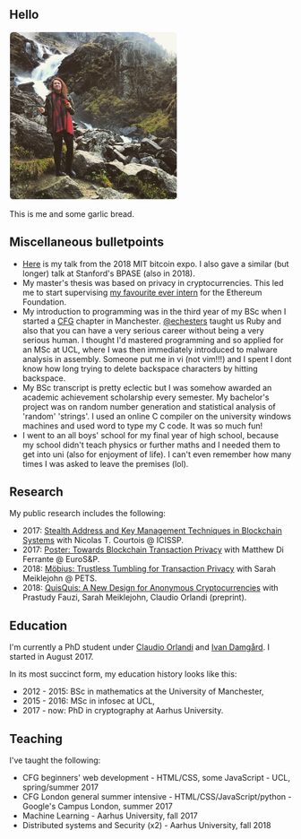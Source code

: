 ## Hello

<img src="/garlicbread.jpg" width="300">

This is me and some garlic bread.


## Miscellaneous bulletpoints

- [Here](https://www.youtube.com/watch?v=ZmVzRmBVzWk&t=17423s) is my talk from the 2018 MIT bitcoin expo. I also gave a similar (but longer) talk at Stanford's BPASE (also in 2018).
- My master's thesis was based on privacy in cryptocurrencies. This led me to start 
supervising [my favourite ever intern](https://github.com/jakegsy/) for the Ethereum Foundation.
- My introduction to programming was in the third year of my BSc when I started a [CFG](https://www.codefirstgirls.org.uk/) chapter in Manchester. [@echesters](https://twitter.com/echesters) taught us Ruby and also that you can have a very serious career without being a very serious human. I thought I'd mastered programming and so applied for an MSc at UCL, where I was then immediately introduced to malware analysis in assembly. Someone put me in vi (not vim!!!) and I spent I dont know how long trying to delete backspace characters by hitting backspace.
- My BSc transcript is pretty eclectic but I was somehow awarded an academic achievement scholarship every semester. My 
bachelor's project was on random number generation and statistical analysis of 'random' 'strings'. I used an online C compiler on the university windows machines and used word to type my C code. It was so much fun!
- I went to an all boys' school for my final year of high school, because my school didn't teach physics or 
further maths and I needed them to get into uni (also for enjoyment of life). I can't even remember how many times I was asked to leave the premises (lol).


## Research

My public research includes the following:
- 2017: [Stealth Address and Key Management Techniques in Blockchain Systems](http://www.scitepress.org/DigitalLibrary/Link.aspx?doi=10.5220/0006270005590566) with Nicolas T. Courtois @ ICISSP.
- 2017: [Poster: Towards Blockchain Transaction Privacy](https://www.clearmatics.com/wp-content/uploads/2017/06/IEEE-Presentation.pdf) with Matthew Di Ferrante @ EuroS&P.
- 2018: [Möbius: Trustless Tumbling for Transaction Privacy](https://eprint.iacr.org/2017/881) with Sarah Meiklejohn @ PETS.
- 2018: [QuisQuis: A New Design for Anonymous Cryptocurrencies](https://eprint.iacr.org/2018/990) with Prastudy Fauzi, Sarah Meiklejohn, Claudio Orlandi (preprint).


## Education

I'm currently a PhD student under [Claudio Orlandi](http://www.cs.au.dk/~orlandi/) and [Ivan Damgård](http://www.daimi.au.dk/~ivan/). I started in August 2017.

In its most succinct form, my education history looks like this:
- 2012 - 2015: BSc in mathematics at the University of Manchester,
- 2015 - 2016: MSc in infosec at UCL,
- 2017 - now: PhD in cryptography at Aarhus University.


## Teaching

I've taught the following:
- CFG beginners' web development - HTML/CSS, some JavaScript - UCL, spring/summer 2017
- CFG London general summer intensive - HTML/CSS/JavaScript/python - Google's Campus London, summer 2017
- Machine Learning - Aarhus University, fall 2017
- Distributed systems and Security (x2) - Aarhus University, fall 2018
